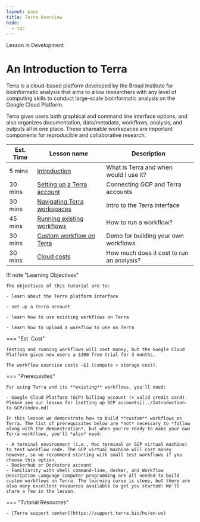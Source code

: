 ```yaml
---
layout: page
title: Terra Overview
hide:
  - toc
---
```


<div class="banner"><span class="banner-text">Lesson in Development</span></div>

An Introduction to Terra
=========================


Terra is a cloud-based platform developed by the Broad Institute for bioinformatic analysis that aims to allow researchers with any level of computing skills to conduct large-scale bioinformatic analysis on the Google Cloud Platform.

Terra gives users both graphical and command line interface options, and also organizes documentation, data/metadata, workflows, analysis, and outputs all in one place. These shareable workspaces are important components for reproducible and collaborative research.

Est. Time | Lesson name | Description
--- | --- | ---
5 mins | [Introduction](0terra.md) | What is Terra and when would I use it?
30 mins  | [Setting up a Terra account](./1terra.md) | Connecting GCP and Terra accounts
30 mins  | [Navigating Terra workspaces](./2terra.md) | Intro to the Terra interface
45 mins | [Running existing workflows](./3terra.md) | How to run a workflow?
30 mins | [Custom workflow on Terra](./4terra.md) | Demo for building your own workflows
30 mins  | [Cloud costs](./5terra.md) | How much does it cost to run an analysis?


!!! note "Learning Objectives"

    The objectives of this tutorial are to:

    - learn about the Terra platform interface

    - set up a Terra account

    - learn how to use existing workflows on Terra

    - learn how to upload a workflow to use on Terra

=== "Est. Cost"

    Testing and running workflows will cost money, but the Google Cloud Platform gives new users a $300 free trial for 3 months.

    The workflow exercise costs ~$1 (compute + storage cost).

=== "Prerequisites"

    For using Terra and its **existing** workflows, you'll need:

    - Google Cloud Platform (GCP) billing account (+ valid credit card). Please see our lesson for [setting up GCP accounts](../Introduction-to-GCP/index.md)

    In this lesson we demonstrate how to build **custom** workflows on Terra. The list of prerequisites below are *not* necessary to *follow along with the demonstration*, but when you're ready to make your own Terra workflows, you'll *also* need:

    - A terminal environment (i.e., Mac terminal or GCP virtual machine) to test workflow code. The GCP virtual machine will cost money however, so we recommend starting with small test workflows if you choose this option.
    - Dockerhub or Dockstore account
    - Familiarity with shell command-line, docker, and Workflow Description Language computer programming are all needed to build custom workflows on Terra. The learning curve is steep, but there are also many excellent resources available to get you started! We'll share a few in the lesson.

=== "Tutorial Resources"

    - [Terra support center](https://support.terra.bio/hc/en-us)
